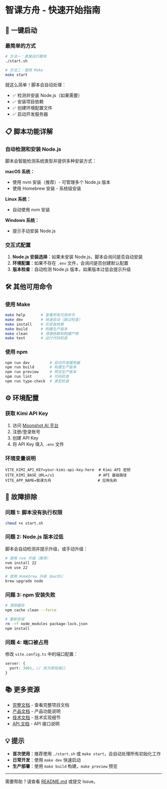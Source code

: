# 智课方舟 - 快速开始指南

## 🚀 一键启动

### 最简单的方式

```bash
# 方法一：直接运行脚本
./start.sh

# 方法二：使用 Make
make start
```

就这么简单！脚本会自动处理：
- ✅ 检测并安装 Node.js（如果需要）
- ✅ 安装项目依赖
- ✅ 创建环境配置文件
- ✅ 启动开发服务器

## 📋 脚本功能详解

### 自动检测和安装 Node.js

脚本会智能检测系统类型并提供多种安装方式：

**macOS 系统：**
- 使用 nvm 安装（推荐）- 可管理多个 Node.js 版本
- 使用 Homebrew 安装 - 系统级安装

**Linux 系统：**
- 自动使用 nvm 安装

**Windows 系统：**
- 提示手动安装 Node.js

### 交互式配置

1. **Node.js 安装选择**：如果未安装 Node.js，脚本会询问是否自动安装
2. **环境配置**：如果不存在 `.env` 文件，会询问是否创建默认配置
3. **版本检查**：自动检测 Node.js 版本，如果版本过低会提示升级

## 🛠️ 其他可用命令

### 使用 Make

```bash
make help       # 查看所有可用命令
make dev        # 快速启动（跳过检查）
make install    # 仅安装依赖
make build      # 构建生产版本
make clean      # 清理依赖和构建产物
make test       # 运行代码检查
```

### 使用 npm

```bash
npm run dev         # 启动开发服务器
npm run build       # 构建生产版本
npm run preview     # 预览生产版本
npm run lint        # 代码检查
npm run type-check  # 类型检查
```

## ⚙️ 环境配置

### 获取 Kimi API Key

1. 访问 [Moonshot AI 平台](https://platform.moonshot.cn/)
2. 注册/登录账号
3. 创建 API Key
4. 将 API Key 填入 `.env` 文件

### 环境变量说明

```env
VITE_KIMI_API_KEY=your-kimi-api-key-here  # Kimi API 密钥
VITE_KIMI_BASE_URL=/v1                    # API 基础路径
VITE_APP_NAME=智课方舟                     # 应用名称
```

## 🔧 故障排除

### 问题 1: 脚本没有执行权限

```bash
chmod +x start.sh
```

### 问题 2: Node.js 版本过低

脚本会自动检测并提示升级，或手动升级：

```bash
# 使用 nvm 升级（推荐）
nvm install 22
nvm use 22

# 使用 Homebrew 升级（macOS）
brew upgrade node
```

### 问题 3: npm 安装失败

```bash
# 清除缓存
npm cache clean --force

# 重新安装
rm -rf node_modules package-lock.json
npm install
```

### 问题 4: 端口被占用

修改 `vite.config.ts` 中的端口配置：

```typescript
server: {
  port: 3001, // 改为其他端口
}
```

## 📚 更多资源

- [完整文档](./README.md) - 查看完整项目文档
- [产品文档](./docs/product/index.md) - 产品功能说明
- [技术文档](./docs/technical/index.md) - 技术实现细节
- [API 文档](./docs/api/index.md) - API 接口说明

## 💡 提示

- **首次使用**：推荐使用 `./start.sh` 或 `make start`，会自动处理所有初始化工作
- **日常开发**：使用 `make dev` 快速启动
- **生产部署**：使用 `make build` 构建，`make preview` 预览

---

需要帮助？请查看 [README.md](./README.md) 或提交 Issue。
